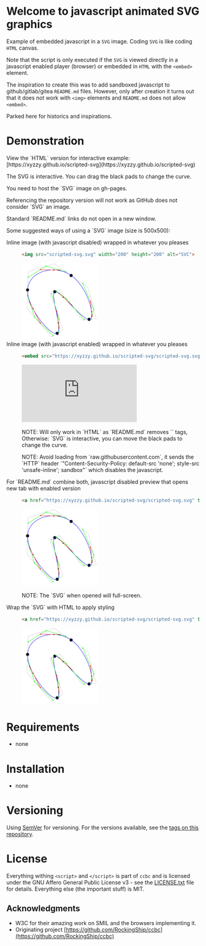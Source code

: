 # Welcome to javascript animated SVG graphics

Example of embedded javascript in a `SVG` image. Coding `SVG` is like coding `HTML` canvas.

Note that the script is only executed if the `SVG` is viewed directly in a javascript enabled player (browser) or embedded in `HTML` with the `<embed>` element.

The inspiration to create this was to add sandboxed javascript to github/gitlab/gitea `README.md` files.
However, only after creation it turns out that it does not work with `<img>` elements and `README.md` does not allow `<embed>`.

Parked here for historics and inspirations.

# Demonstration

<p>View the `HTML` version for interactive example: [https://xyzzy.github.io/scripted-svg](https://xyzzy.github.io/scripted-svg)</p>

<p>The SVG is interactive. You can drag the black pads to change the curve.</p>

<p>You need to host the `SVG` image on gh-pages.</p>

<p>Referencing the repository version will not work as GitHub does not consider `SVG` an image.</p>

<p>Standard `README.md` links do not open in a new window.</p>

<p>Some suggested ways of using a `SVG` image (size is 500x500):</p>

<dl>
<dt>Inline image (with javascript disabled) wrapped in whatever you pleases</dt>
<dd>

```html
<img src="scripted-svg.svg" width="200" height="200" alt="SVC">
```

<img src="scripted-svg.svg" width="200" height="200" alt="SVC">
</dd>

<dt>Inline image (with javascript enabled) wrapped in whatever you pleases</dt>
<dd>

```html
<embed src="https://xyzzy.github.io/scripted-svg/scripted-svg.svg" type="image/svg+xml">
```

<embed src="https://xyzzy.github.io/scripted-svg/scripted-svg.svg" type="image/svg+xml">

<p>NOTE: Will only work in `HTML` as `README.md` removes `<embed>` tags, Otherwise: `SVG` is interactive, you can move the black pads to change the curve.</p>
<p>NOTE: Avoid loading from `raw.githubusercontent.com`, it sends the `HTTP` header `"Content-Security-Policy: default-src 'none'; style-src 'unsafe-inline'; sandbox"` which disables the javascript.</p>
</dd>

<dt>For `README.md` combine both, javascript disabled preview that opens new tab with enabled version</dt>
<dd>

```html
<a href="https://xyzzy.github.io/scripted-svg/scripted-svg.svg" target="_blank"><img src="scripted-svg.svg" width="200" height="200" alt="SVC"></a>
```

<a href="https://xyzzy.github.io/scripted-svg/scripted-svg.svg" target="_blank"><img src="scripted-svg.svg" width="200" height="200" alt="SVC"></a>

<p>NOTE: The `SVG` when opened will full-screen.</p>
</dd>

<dt>Wrap the `SVG` with HTML to apply styling</dt>
<dd>

```html
<a href="https://xyzzy.github.io/scripted-svg/scripted-svg.svg" target="_blank"><img src="scripted-svg.svg" width="200" height="200" alt="SVC"></a>
```

<a href="https://xyzzy.github.io/scripted-svg/scripted-svg.html" target="_blank"><img src="scripted-svg.svg" width="200" height="200" alt="SVC"></a>
</dd>
</dl>

# Requirements

*   none

# Installation

*   none

# Versioning

Using [SemVer](http://semver.org/) for versioning. For the versions available, see the [tags on this repository](https://github.com/xyzzy/scripted-svg/tags).

# License

Everything withing `<script>` and `</script>` is part of `ccbc` and is licensed under the GNU Affero General Public License v3 - see the [LICENSE.txt](LICENSE.txt) file for details.
Everything else (the important stuff) is MIT.

## Acknowledgments

* W3C for their amazing work on SMIL and the browsers implementing it.
* Originating project [https://github.com/RockingShip/ccbc](https://github.com/RockingShip/ccbc)
